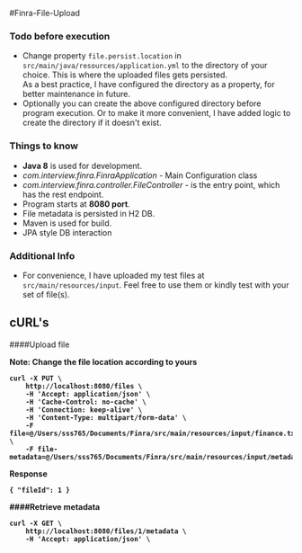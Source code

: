 #Finra-File-Upload

### Todo before execution
* Change property `file.persist.location` in `src/main/java/resources/application.yml` to the directory of your choice. This is where the uploaded files gets persisted.<br/> 
As a best practice, I have configured the directory as a property, for better maintenance in future.
* Optionally you can create the above configured directory before program execution. Or to make it more convenient, I have added logic to create the directory if it doesn't exist. 


### Things to know
* **Java 8** is used for development.
* _com.interview.finra.FinraApplication_ - Main Configuration class
* _com.interview.finra.controller.FileController_ - is the entry point, which has the rest endpoint.
* Program starts at **8080 port**.
* File metadata is persisted in H2 DB.
* Maven is used for build.
* JPA style DB interaction

### Additional Info
* For convenience, I have uploaded my test files at `src/main/resources/input`. Feel free to use them or kindly test with your set of file(s). 


## cURL's

####Upload file

<b>**Note:** Change the file location according to yours

```
curl -X PUT \
    http://localhost:8080/files \
    -H 'Accept: application/json' \
    -H 'Cache-Control: no-cache' \
    -H 'Connection: keep-alive' \
    -H 'Content-Type: multipart/form-data' \
    -F file=@/Users/sss765/Documents/Finra/src/main/resources/input/finance.txt \
    -F file-metadata=@/Users/sss765/Documents/Finra/src/main/resources/input/metadata.json
```

**Response**

    { "fileId": 1 }

####Retrieve metadata
```
curl -X GET \
    http://localhost:8080/files/1/metadata \
    -H 'Accept: application/json' \
```

